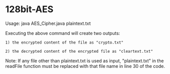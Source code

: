 # 128bit-AES

Usage: java AES_Cipher.java plaintext.txt

Executing the above command will create two outputs: 

	1) the encrypted content of the file as "crypto.txt" 

	2) the decrypted content of the encrypted file as "cleartext.txt"

Note: If any file other than plaintext.txt is used as input, "plaintext.txt" in the readFile function must be replaced with that file name in line 30 of the code.